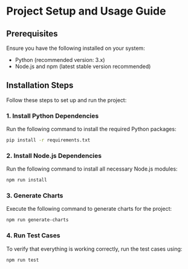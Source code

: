 # Project Setup and Usage Guide

## Prerequisites
Ensure you have the following installed on your system:
- Python (recommended version: 3.x)
- Node.js and npm (latest stable version recommended)

## Installation Steps
Follow these steps to set up and run the project:

### 1. Install Python Dependencies
Run the following command to install the required Python packages:
```sh
pip install -r requirements.txt
```

### 2. Install Node.js Dependencies
Run the following command to install all necessary Node.js modules:
```sh
npm run install
```

### 3. Generate Charts
Execute the following command to generate charts for the project:
```sh
npm run generate-charts
```

### 4. Run Test Cases
To verify that everything is working correctly, run the test cases using:
```sh
npm run test
```
